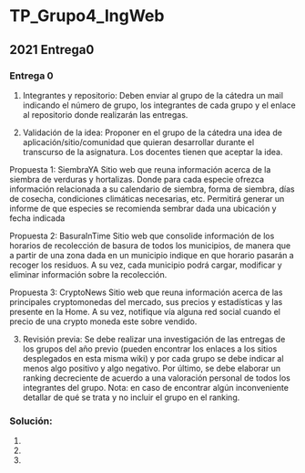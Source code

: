# TP_Grupo4_IngWeb

## 2021 Entrega0

### Entrega 0
1. Integrantes y repositorio: Deben enviar al grupo de la cátedra un mail indicando el número de grupo, los integrantes de cada grupo y el enlace al repositorio donde realizarán las entregas.

2. Validación de la idea: Proponer en el grupo de la cátedra una idea de aplicación/sitio/comunidad que quieran desarrollar durante el transcurso de la asignatura. Los docentes tienen que aceptar la idea.

Propuesta 1: SiembraYA
Sitio web que reuna información acerca de la siembra de verduras y hortalizas.
Donde para cada especie ofrezca información relacionada a su calendario de siembra, forma de siembra, días de cosecha, condiciones climáticas necesarias, etc.
Permitirá generar un informe de que especies se recomienda sembrar dada una ubicación y fecha indicada 

Propuesta 2: BasuraInTime
Sitio web que consolide información de los horarios de recolección de basura de todos los municipios, de manera que a partir de una zona dada en un municipio indique en que horario pasarán a recoger los residuos. A su vez, cada municipio podrá cargar, modificar y eliminar información sobre la recolección.

Propuesta 3: CryptoNews
Sitio web que reuna información acerca de las principales cryptomonedas del mercado, sus precios y estadísticas y las presente en la Home. A su vez, notifique vía alguna red social cuando el precio de una crypto moneda este sobre vendido. 


3. Revisión previa: Se debe realizar una investigación de las entregas de los grupos del año previo (pueden encontrar los enlaces a los sitios desplegados en esta misma wiki) y por cada grupo se debe indicar al menos algo positivo y algo negativo. Por último, se debe elaborar un ranking decreciente de acuerdo a una valoración personal de todos los integrantes del grupo. Nota: en caso de encontrar algún inconveniente detallar de qué se trata y no incluir el grupo en el ranking.

### Solución:
1. 
2. 
3. 